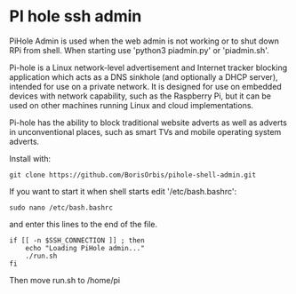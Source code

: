 <h1>PI hole ssh admin</h1>
<p>PiHole Admin is used when the web admin is not working or to shut down RPi from shell.
When starting use 'python3 piadmin.py' or 'piadmin.sh'.</p>

<p>Pi-hole is a Linux network-level advertisement and Internet tracker blocking application which acts as a DNS sinkhole (and optionally a DHCP server), intended for use on a private network. It is designed for use on embedded devices with network capability, such as the Raspberry Pi, but it can be used on other machines running Linux and cloud implementations.

Pi-hole has the ability to block traditional website adverts as well as adverts in unconventional places, such as smart TVs and mobile operating system adverts.</p>

<p>Install with:</p>

```
git clone https://github.com/BorisOrbis/pihole-shell-admin.git
```

<p>If you want to start it when shell starts edit '/etc/bash.bashrc':</p>

```
sudo nano /etc/bash.bashrc
```

<p>and enter this lines to the end of the file.</p>

```
if [[ -n $SSH_CONNECTION ]] ; then
	echo "Loading PiHole admin..."
	./run.sh
fi
```
<p>Then move run.sh to /home/pi</p>

